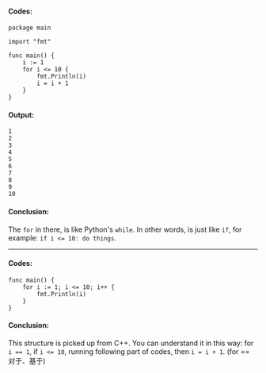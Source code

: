 #### Codes:
```
package main

import "fmt"

func main() {
    i := 1
    for i <= 10 {
        fmt.Println(i)
        i = i + 1
    }
}
```

#### Output:
```
1
2
3
4
5
6
7
8
9
10
```

#### Conclusion:
The `for` in there, is like Python's `while`.
In other words, is just like `if`, for example: `if i <= 10: do things`.

___

#### Codes:
```
func main() {
    for i := 1; i <= 10; i++ {
        fmt.Println(i)
    }
}
```

#### Conclusion:
This structure is picked up from C++.
You can understand it in this way: for `i == 1`, if `i <= 10`, running following part of codes, then `i = i + 1`.
(for == 对于、基于)